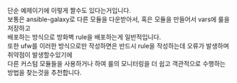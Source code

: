 단순 예제이기에 이렇게 짤수도 있다는거입니다.  
보통은 ansible-galaxy로 다른 모듈을 다운받아서, 혹은 모듈을 만들어서 vars에 룰을 저장하고  
배포하는 방식으로 방화벽 rule을 배포하는게 일반적입니다.  
또한 ufw를 이러한 방식으로만 작성하면은 반드시 rule을 작성하는데 오류가 발생하며 취약점이 발생할수있기에  
다른 커스텀 모듈들을 사용하거나 하여 룰의 모니터링을 더 쉽고 객관적으로 수행하는 방법을 찾는것을 추천합니다.  
 
